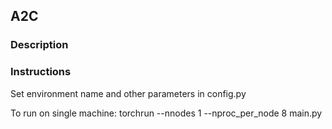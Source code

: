 ## A2C

### Description

### Instructions

Set environment name and other parameters in config.py

To run on single machine: torchrun --nnodes 1 --nproc_per_node 8 main.py 